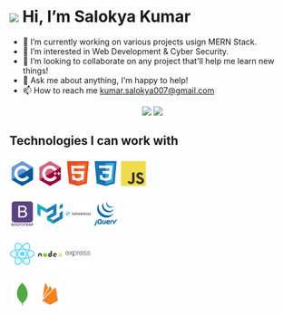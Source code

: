 # <img src="https://raw.githubusercontent.com/MartinHeinz/MartinHeinz/master/wave.gif" width="34px"> Hi, I’m Salokya Kumar
- 🔭 I’m currently working on various projects usign MERN Stack.
- 👀 I’m interested in Web Development & Cyber Security.
- 💞️ I’m looking to collaborate on any project that'll help me learn new things!
- 💬 Ask me about anything, I'm happy to help!
- 📫 How to reach me kumar.salokya007@gmail.com

<div align="center">
  <img src="https://github-readme-stats.vercel.app/api?username=ksalokya&show_icons=true&theme=dark&hide_border=true" height="200px">
  <img src="https://github-readme-stats.vercel.app/api/top-langs/?username=ksalokya&show_icons=true&theme=dark&hide_border=true" height="200px">
</div>

## Technologies I can work with

###
<code><img height="45" alt="C" src="https://github.com/devicons/devicon/blob/master/icons/c/c-original.svg"></code>
<code><img height="45" alt="C++" src="https://github.com/devicons/devicon/blob/master/icons/cplusplus/cplusplus-original.svg"></code>
<code><img height="45" alt="HTML5" style="background: white;" src="https://github.com/devicons/devicon/blob/master/icons/html5/html5-original.svg"></code>
<code><img height="45" alt="CSS3" style="background: white;" src="https://github.com/devicons/devicon/blob/master/icons/css3/css3-original.svg"></code>
<code><img height="45" alt="JavaScript" style="background: white;" src="https://github.com/devicons/devicon/blob/master/icons/javascript/javascript-original.svg"></code>

###
<code><img height="45" alt="Bootstrap" style="background: white;" src="https://github.com/devicons/devicon/blob/master/icons/bootstrap/bootstrap-plain-wordmark.svg"></code>
<code><img height="45" alt="Material UI" style="background: white;" src="https://github.com/devicons/devicon/blob/master/icons/materialui/materialui-original.svg"></code>
<code><img height="45" alt="Tailwind CSS" style="background: white;" src="https://github.com/devicons/devicon/blob/master/icons/tailwindcss/tailwindcss-original-wordmark.svg"></code>
<code><img height="45" alt="jQuery" style="background: white;" src="https://github.com/devicons/devicon/blob/master/icons/jquery/jquery-plain-wordmark.svg"></code>

###
<code><img height="45" alt="React" style="background: white;" src="https://github.com/devicons/devicon/blob/master/icons/react/react-original.svg"></code>
<code><img height="45" alt="Node.js" style="background: white;" src="https://github.com/devicons/devicon/blob/master/icons/nodejs/nodejs-original-wordmark.svg"></code>
<code><img height="45" alt="Express.js" style="background: white;" src="https://github.com/devicons/devicon/blob/master/icons/express/express-original-wordmark.svg"></code>

###
<code><img height="45" alt="MongoDB" style="background: white;" src="https://github.com/devicons/devicon/blob/master/icons/mongodb/mongodb-plain.svg"></code>
<code><img height="45" alt="Firebase" style="background: white;" src="https://github.com/devicons/devicon/blob/master/icons/firebase/firebase-plain.svg"></code>


